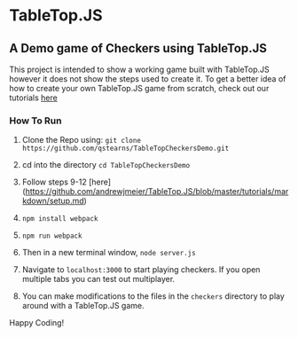 # TableTop.JS

## A Demo game of Checkers using TableTop.JS

This project is intended to show a working game built with TableTop.JS however it does not show the steps used to create it. To get a better idea of how to create your own TableTop.JS game from scratch, check out our tutorials [here](https://github.com/andrewjmeier/TableTop.JS)

### How To Run

1. Clone the Repo using: `git clone https://github.com/qstearns/TableTopCheckersDemo.git`

2. cd into the directory `cd TableTopCheckersDemo`

3. Follow steps 9-12 [here] (https://github.com/andrewjmeier/TableTop.JS/blob/master/tutorials/markdown/setup.md)

4. `npm install webpack`

5. `npm run webpack`

6. Then in a new terminal window, `node server.js`

7. Navigate to `localhost:3000` to start playing checkers. If you open multiple tabs you can test out multiplayer.

8. You can make modifications to the files in the `checkers` directory to play around with a TableTop.JS game.

Happy Coding!